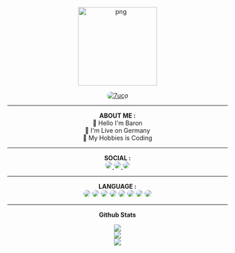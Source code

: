 <p align="center">
   <img style="width: 180px; height: 180px;" src="https://avatars.githubusercontent.com/u/161209670?s=400&u=b62a14de3fb23a0d550dc6a0f36d4e3a13fd32eb&v=4" alt="png" width="128" height="128"/>
</p>

<p align="center">
    <a href="https://github.com/7ucg">
        <img title="7ucg" style="border-radius: 25px;" src="https://img.shields.io/badge/Baron-red?colorA=%23ff0000&colorB=%23ff0000&style=for-the-badge">
    </a>
</p>

<hr>

<div align="center">
    <span><b>ABOUT ME :</b></span>
</div>

<div align="center">
    <div>
        <span>👋 Hello I'm Baron</span>
        <br>
        <span>📌 I'm Live on Germany</span>
        <br>
        <span>📌 My Hobbies is Coding </span>
    </div>
</div>

<hr>

<div align="center">
    <span><b>SOCIAL :</b></span>
</div>

<div align="center">
    <a href="https://t.me/xyqr0">
        <img style="border-radius: 25px;" src="https://img.shields.io/badge/Telegram-%23118EEA.svg?logo=Telegram&logoColor=white">
    </a>
    <a href="https://wa.me/4365022989060">
        <img style="border-radius: 25px;" src="https://img.shields.io/badge/Whatsapp-%23017e40.svg?logo=Whatsapp&logoColor=white">
    </a>
    <a href="https://instagram.com/6u.cg">
        <img style="border-radius: 25px;" src="https://img.shields.io/badge/Instagram-%23bc2a8d.svg?logo=Instagram&logoColor=white">
    </a>
</div>



<hr>

<div align="center">
    <span><b>LANGUAGE :</b></span>
</div>

<div align="center">
    <img style="border-radius: 25px;" src="https://img.shields.io/badge/c++-%2300599C.svg?style=for-the-badge&logo=c%2B%2B&logoColor=white">
    <img style="border-radius: 25px;" src="https://img.shields.io/badge/php-%23777BB4.svg?style=for-the-badge&logo=php&logoColor=white">
    <img style="border-radius: 25px;" src="https://img.shields.io/badge/python-3670A0?style=for-the-badge&logo=python&logoColor=ffdd54">
    <img style="border-radius: 25px;" src="https://img.shields.io/badge/shell_script-%23121011.svg?style=for-the-badge&logo=gnu-bash&logoColor=white">
    <img style="border-radius: 25px;" src="https://img.shields.io/badge/javascript-%23323330.svg?style=for-the-badge&logo=javascript&logoColor=%23F7DF1E">
    <img style="border-radius: 25px;" src="https://img.shields.io/badge/java-%23ED8B00.svg?style=for-the-badge&logo=java&logoColor=white">
    <img style="border-radius: 25px;" src="https://img.shields.io/badge/html5-%23E34F26.svg?style=for-the-badge&logo=html5&logoColor=white">
    <img style="border-radius: 25px;" src="https://img.shields.io/badge/go-%2300ADD8.svg?style=for-the-badge&logo=go&logoColor=white">
</div>



<hr>

<p align="center">
   <b>Github Stats</b>
</p>

<p align="center">
   <img src="https://github-readme-streak-stats.herokuapp.com/?user=MrG3P5&theme=dark&hide_border=false">
   <br>
   <img src="https://github-readme-stats.vercel.app/api?username=MrG3P5&theme=dark&hide_border=false&include_all_commits=true&count_private=false">
   <br>
   <img src="https://github-readme-stats.vercel.app/api/top-langs/?username=MrG3P5&theme=dark&hide_border=false&include_all_commits=true&count_priva">
</p>

